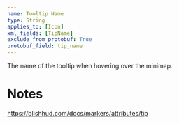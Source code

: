 ```yaml
---
name: Tooltip Name
type: String
applies_to: [Icon]
xml_fields: [TipName]
exclude_from_protobuf: True
protobuf_field: tip_name
---
```

The name of the tooltip when hovering over the minimap.

Notes
=====


https://blishhud.com/docs/markers/attributes/tip
